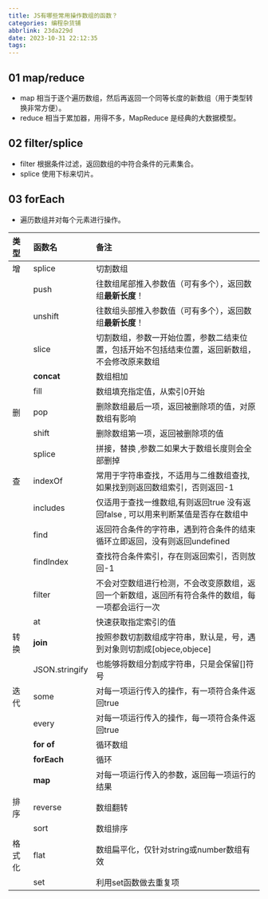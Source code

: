 ```yaml
---
title: JS有哪些常用操作数组的函数？
categories: 编程杂货铺
abbrlink: 23da229d
date: 2023-10-31 22:12:35
tags:
---
```


## 01 map/reduce

- map 相当于逐个遍历数组，然后再返回一个同等长度的新数组（用于类型转换非常方便）。
- reduce 相当于累加器，用得不多，MapReduce 是经典的大数据模型。

## 02 filter/splice

- filter 根据条件过滤，返回数组的中符合条件的元素集合。
- splice 使用下标来切片。

## 03 forEach

- 遍历数组并对每个元素进行操作。

| 类型   | 函数名         | 备注                                                         |
| :----- | :------------- | :----------------------------------------------------------- |
| 增     | splice         | 切割数组                                                     |
|        | push           | 往数组尾部推入参数值（可有多个），返回数组**最新长度**！     |
|        | unshift        | 往数组头部推入参数值（可有多个），返回数组**最新长度**！     |
|        | slice          | 切割数组，参数一开始位置，参数二结束位置，包括开始不包括结束位置，返回新数组，不会修改原来数组 |
|        | **concat**     | 数组相加                                                     |
|        | fill           | 数组填充指定值，从索引0开始                                  |
| 删     | pop            | 删除数组最后一项，返回被删除项的值，对原数组有影响           |
|        | shift          | 删除数组第一项，返回被删除项的值                             |
|        | splice         | 拼接，替换 ,参数二如果大于数组长度则会全部删掉               |
| 查     | indexOf        | 常用于字符串查找，不适用与二维数组查找,如果找到则返回数组索引，否则返回-1 |
|        | includes       | 仅适用于查找一维数组,有则返回true 没有返回false , 可以用来判断某值是否存在数组中 |
|        | find           | 返回符合条件的字符串，遇到符合条件的结束循环立即返回，没有则返回undefined |
|        | findIndex      | 查找符合条件索引，存在则返回索引，否则放回-1                 |
|        | filter         | 不会对空数组进行检测，不会改变原数组，返回一个新数组，返回所有符合条件的数组，每一项都会运行一次 |
|        | at             | 快速获取指定索引的值                                         |
| 转换   | **join**       | 按照参数切割数组成字符串，默认是，号，遇到对象则切割成[objece,objece] |
|        | JSON.stringify | 也能够将数组分割成字符串，只是会保留[]符号                   |
| 迭代   | some           | 对每一项运行传入的操作，有一项符合条件返回true               |
|        | every          | 对每一项运行传入的操作，每一项符合条件返回true               |
|        | **for of**     | 循环数组                                                     |
|        | **forEach**    | 循环                                                         |
|        | **map**        | 对每一项运行传入的参数，返回每一项运行的结果                 |
| 排序   | reverse        | 数组翻转                                                     |
|        | sort           | 数组排序                                                     |
| 格式化 | flat           | 数组扁平化，仅针对string或number数组有效                     |
|        | set            | 利用set函数做去重复项                                        |